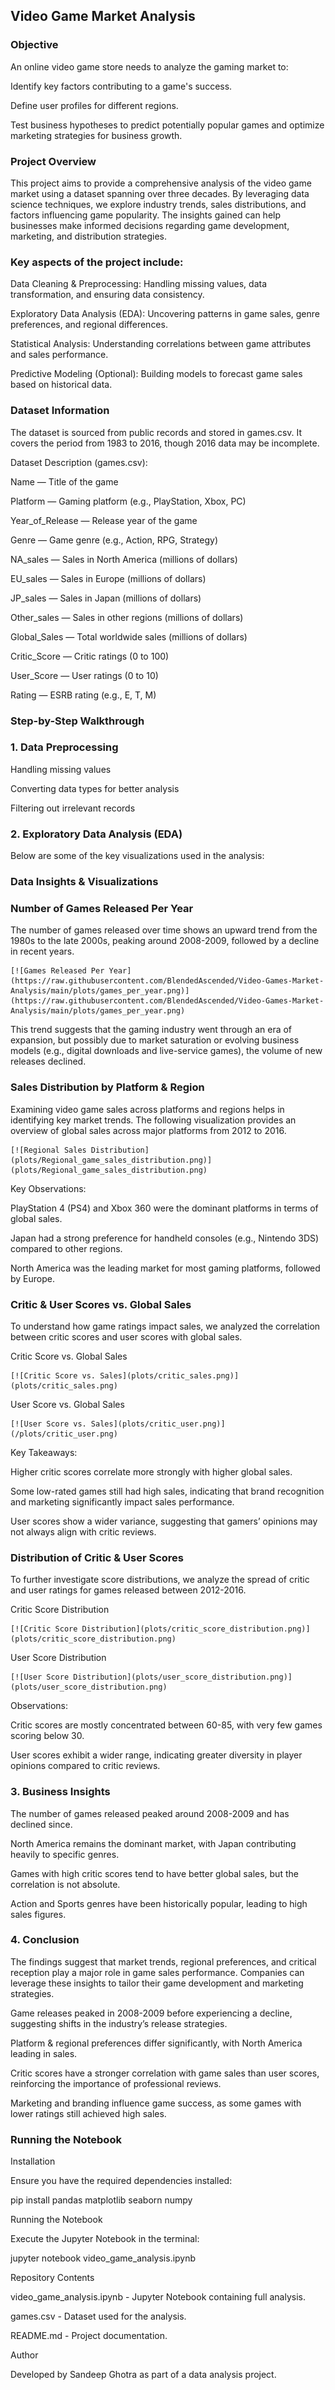 ## Video Game Market Analysis

### Objective

An online video game store needs to analyze the gaming market to:

 Identify key factors contributing to a game's success.

 Define user profiles for different regions.

 Test business hypotheses to predict potentially popular games and optimize marketing strategies for business growth.

### Project Overview

 This project aims to provide a comprehensive analysis of the video game market using a dataset spanning over three decades. By leveraging data science techniques, we explore industry trends, sales distributions, and factors influencing game popularity. The insights gained can help businesses make informed decisions regarding game development, marketing, and distribution strategies.

### Key aspects of the project include:

Data Cleaning & Preprocessing: Handling missing values, data transformation, and ensuring data consistency.

Exploratory Data Analysis (EDA): Uncovering patterns in game sales, genre preferences, and regional differences.

Statistical Analysis: Understanding correlations between game attributes and sales performance.

Predictive Modeling (Optional): Building models to forecast game sales based on historical data.

### Dataset Information

The dataset is sourced from public records and stored in games.csv. It covers the period from 1983 to 2016, though 2016 data may be incomplete.

Dataset Description (games.csv):

Name — Title of the game

Platform — Gaming platform (e.g., PlayStation, Xbox, PC)

Year_of_Release — Release year of the game

Genre — Game genre (e.g., Action, RPG, Strategy)

NA_sales — Sales in North America (millions of dollars)

EU_sales — Sales in Europe (millions of dollars)

JP_sales — Sales in Japan (millions of dollars)

Other_sales — Sales in other regions (millions of dollars)

Global_Sales — Total worldwide sales (millions of dollars)

Critic_Score — Critic ratings (0 to 100)

User_Score — User ratings (0 to 10)

Rating — ESRB rating (e.g., E, T, M)

### Step-by-Step Walkthrough

### 1. Data Preprocessing

Handling missing values

Converting data types for better analysis

Filtering out irrelevant records

### 2. Exploratory Data Analysis (EDA)

Below are some of the key visualizations used in the analysis:

### Data Insights & Visualizations

### Number of Games Released Per Year

The number of games released over time shows an upward trend from the 1980s to the late 2000s, peaking around 2008-2009, followed by a decline in recent years.

    [![Games Released Per Year](https://raw.githubusercontent.com/BlendedAscended/Video-Games-Market-Analysis/main/plots/games_per_year.png)](https://raw.githubusercontent.com/BlendedAscended/Video-Games-Market-Analysis/main/plots/games_per_year.png)



This trend suggests that the gaming industry went through an era of expansion, but possibly due to market saturation or evolving business models (e.g., digital downloads and live-service games), the volume of new releases declined.

### Sales Distribution by Platform & Region

Examining video game sales across platforms and regions helps in identifying key market trends. The following visualization provides an overview of global sales across major platforms from 2012 to 2016.

    [![Regional Sales Distribution](plots/Regional_game_sales_distribution.png)](plots/Regional_game_sales_distribution.png)


Key Observations:

PlayStation 4 (PS4) and Xbox 360 were the dominant platforms in terms of global sales.

Japan had a strong preference for handheld consoles (e.g., Nintendo 3DS) compared to other regions.

North America was the leading market for most gaming platforms, followed by Europe.

### Critic & User Scores vs. Global Sales

To understand how game ratings impact sales, we analyzed the correlation between critic scores and user scores with global sales.

Critic Score vs. Global Sales

    [![Critic Score vs. Sales](plots/critic_sales.png)](plots/critic_sales.png)


User Score vs. Global Sales

    [![User Score vs. Sales](plots/critic_user.png)](/plots/critic_user.png)


Key Takeaways:

Higher critic scores correlate more strongly with higher global sales.

Some low-rated games still had high sales, indicating that brand recognition and marketing significantly impact sales performance.

User scores show a wider variance, suggesting that gamers’ opinions may not always align with critic reviews.

### Distribution of Critic & User Scores

To further investigate score distributions, we analyze the spread of critic and user ratings for games released between 2012-2016.

Critic Score Distribution

    [![Critic Score Distribution](plots/critic_score_distribution.png)](plots/critic_score_distribution.png)


User Score Distribution

    [![User Score Distribution](plots/user_score_distribution.png)](plots/user_score_distribution.png)


Observations:

Critic scores are mostly concentrated between 60-85, with very few games scoring below 30.

User scores exhibit a wider range, indicating greater diversity in player opinions compared to critic reviews.


### 3. Business Insights

The number of games released peaked around 2008-2009 and has declined since.

North America remains the dominant market, with Japan contributing heavily to specific genres.

Games with high critic scores tend to have better global sales, but the correlation is not absolute.

Action and Sports genres have been historically popular, leading to high sales figures.

### 4. Conclusion

The findings suggest that market trends, regional preferences, and critical reception play a major role in game sales performance. Companies can leverage these insights to tailor their game development and marketing strategies.

Game releases peaked in 2008-2009 before experiencing a decline, suggesting shifts in the industry’s release strategies.

Platform & regional preferences differ significantly, with North America leading in sales.

Critic scores have a stronger correlation with game sales than user scores, reinforcing the importance of professional reviews.

Marketing and branding influence game success, as some games with lower ratings still achieved high sales.

### Running the Notebook

Installation

Ensure you have the required dependencies installed:

pip install pandas matplotlib seaborn numpy

Running the Notebook

Execute the Jupyter Notebook in the terminal:

jupyter notebook video_game_analysis.ipynb

Repository Contents

video_game_analysis.ipynb - Jupyter Notebook containing full analysis.

games.csv - Dataset used for the analysis.

README.md - Project documentation.

Author

Developed by Sandeep Ghotra as part of a data analysis project.

